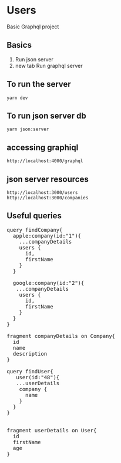 # Users
Basic Graphql project

## Basics 
1. Run json server 
2. new tab Run graphql server


## To run the server 
`yarn dev`

## To run json server db
`yarn json:server`

## accessing graphiql
`http://localhost:4000/graphql`

## json server resources
`http://localhost:3000/users` <br/>
`http://localhost:3000/companies`

## Useful queries
<pre>
query findCompany{
  apple:company(id:"1"){
    ...companyDetails
    users {
      id,
      firstName
    }
  }
  
  google:company(id:"2"){
   ...companyDetails
    users {
      id,
      firstName
    }
  }
}

fragment companyDetails on Company{
  id
  name
  description
}

query findUser{
   user(id:"48"){
   ...userDetails
    company {
      name
    }
  }
}


fragment userDetails on User{
  id
  firstName
  age
}
</pre>